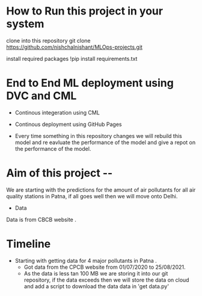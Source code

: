 # How to Run this project in your system

clone into this repository git clone https://github.com/nishchalnishant/MLOps-projects.git

install required packages !pip install requirements.txt

# End to End ML deployment using DVC and CML

- Continous integeration using CML

- Continous deployment using GitHub Pages

- Every time something in this repository changes we will rebuild this model and re eavluate the performance of the model and give a repot on the performance of the model.

# Aim of this project --

We are starting with the predictions for the amount of air pollutants for all air quality stations in Patna, if all goes well then we will move onto Delhi.

- Data

Data is from CBCB website .

# Timeline

- Starting with getting data for 4 major pollutants in Patna .
  - Got data from the CPCB website from 01/07/2020 to 25/08/2021.
  - As the data is less tan 100 MB we are storing it into our git repository, if the data exceeds then we will store the data on cloud and add a script to download the data data in 'get data.py'
